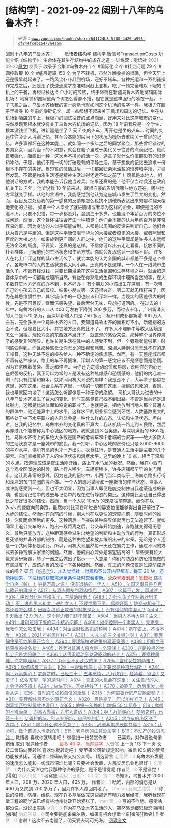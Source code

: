 # [结构学] - 2021-09-22 阔别十八年的乌鲁木齐！

> 来源：[`www.yuque.com/books/share/641124b8-5f80-4d26-a995-cf244fceb154/vh4s5m`](https://www.yuque.com/books/share/641124b8-5f80-4d26-a995-cf244fceb154/vh4s5m)

<ne-p id="520f42f3293818f927861ebbd5b15da4_p_0" data-lake-id="520f42f3293818f927861ebbd5b15da4_p_0"><ne-text id="ud439776f" style="color: rgb(51, 51, 51);">阔别十八年的乌鲁木齐！</ne-text></ne-p> <ne-p id="a54bc6e088921c49553ec79ed0ef611e" data-lake-id="a54bc6e088921c49553ec79ed0ef611e"><ne-text id="u93d51312" ne-fontsize="12" style="color: rgb(255, 255, 255);">原创</ne-text><ne-text id="u7318a79e" ne-fontsize="14">觉悟者</ne-text><ne-text id="u1e9865d2" ne-fontsize="14">结构学</ne-text></ne-p> <ne-p id="f0a671efe726d915d2d7837029b3bc10" data-lake-id="f0a671efe726d915d2d7837029b3bc10"><ne-text id="u72495e2a" ne-fontsize="14" ne-bold="true" style="color: rgb(51, 51, 51);">结构学</ne-text></ne-p> <ne-p id="34f3593bdff5c498776c4a7bd5d26177" data-lake-id="34f3593bdff5c498776c4a7bd5d26177"><ne-text id="uc0fda799" ne-fontsize="14" style="color: rgb(51, 51, 51);">微信号</ne-text><ne-text id="ucc4c2fa0" ne-fontsize="14" style="color: rgb(51, 51, 51);">TransactionCosts</ne-text></ne-p> <ne-p id="a2f399eff078d196fca5b906e10afbb6" data-lake-id="a2f399eff078d196fca5b906e10afbb6"><ne-text id="uaeafb875" ne-fontsize="14" style="color: rgb(51, 51, 51);">功能介绍</ne-text><ne-text id="u8319642d" ne-fontsize="14" style="color: rgb(51, 51, 51);">《结构学》：生命体在其生存结构中的求存之道！ 训练营：觉悟社</ne-text></ne-p> <ne-p id="77edd8551ab4387b55ffabc85a1794f6" data-lake-id="77edd8551ab4387b55ffabc85a1794f6"><ne-text id="u19059eb6" style="color: rgb(140, 140, 140);">2021-09-22</ne-text>[<ne-text id="uedf5a658" ne-fontsize="14">原文</ne-text>](https://mp.weixin.qq.com/s?__biz=MzIzMDYwOTM0Mg==&mid=2247486451&idx=1&sn=34c2618386ce440f5ea7fb72793ffb7c&chksm=e8b19322dfc61a34c6497616cb949ae80c8f99a51397b43748dda8f4f9b73f0eb144a442d430#rd))<ne-text id="ub8029bab" ne-fontsize="14" style="color: rgb(140, 140, 140);">发表于</ne-text></ne-p> <ne-p id="620b37f53d2934853b6c80b5df82151d" data-lake-id="620b37f53d2934853b6c80b5df82151d"><ne-text id="u2f84d434" style="color: rgb(51, 51, 51);">收录于合集</ne-text></ne-p> <ne-p id="83f293c1e9d852e1376186b5c5dc5c23" data-lake-id="83f293c1e9d852e1376186b5c5dc5c23"><ne-text id="uc2d9360f" style="color: rgb(51, 51, 51);">#乌鲁木齐 1 个</ne-text></ne-p> <ne-p id="6fa7216c27a614ccee1c9e51f3e023ca" data-lake-id="6fa7216c27a614ccee1c9e51f3e023ca"><ne-text id="u38c3a862" style="color: rgb(51, 51, 51);">#国际化 2 个</ne-text></ne-p> <ne-p id="0d97181de5b06270d623f4e11cb4d531" data-lake-id="0d97181de5b06270d623f4e11cb4d531"><ne-text id="u7240a358" style="color: rgb(51, 51, 51);">#社会问题 79 个</ne-text></ne-p> <ne-p id="01cd13442856cb4382962cd48ae57541" data-lake-id="01cd13442856cb4382962cd48ae57541"><ne-text id="ubc74c43e" style="color: rgb(51, 51, 51);">#调控政策 10 个</ne-text></ne-p> <ne-p id="b9b48fea9b0057fe7bfb2ebce2468206" data-lake-id="b9b48fea9b0057fe7bfb2ebce2468206"><ne-text id="ue6db2b80" style="color: rgb(51, 51, 51);">#底层逻辑 150 个</ne-text></ne-p> <ne-p id="b7bb6bea6e4b94d3b5193b275d8d76f9" data-lake-id="b7bb6bea6e4b94d3b5193b275d8d76f9"><ne-text id="u23b0ce58" style="color: rgb(51, 51, 51);">为了不转机，虽然昨晚收拾的很晚，但今天早上还是很早就起来了。一路风尘仆仆赶到机场，还好不堵车。各种托运和一系列骚操作完成之后，还是走了快速通道才掐准时间赶上登机。吃了一顿完全难以下咽的飞机上的午餐，再经过长达 6 个小时的煎熬，终于降落在新疆乌鲁木齐地窝铺国际机场！</ne-text></ne-p> <ne-p id="71ce78893bf84945709e63f016445f89" data-lake-id="71ce78893bf84945709e63f016445f89"><ne-text id="ua887d027" style="color: rgb(51, 51, 51);">地窝铺和国际这两个词怎么看都不搭，但它就是这样强行的凑在一起。下了飞机之后，乌鲁木齐给我的第一感觉也就如同这个机场的名字一样。我极力在脑子里搜寻 18 年前的零碎记忆。却一点都想不起来关于机场和周边的记忆。坐在从机场到酒店的车上，我极力的回忆往昔的点点滴滴，好用来对比这座城市的变化。突然发现我根本就没有关于乌鲁木齐机场的记忆，因为 18 年前我只是一个学生，根本没钱坐飞机，进新疆是坐了 7 天 7 夜的火车，离开也是坐的火车… 时间的久远往往会让人混淆记忆，甚至会本能的以当下的状况为模板去重绘关于曾经的记忆。许多事都坏在这种本能上。就如同一个多年之后的同学聚会，那些曾经错过的男男女女，因为当下的不如意，就会在脑子里过于美化关于往昔的点滴记忆。继而自我强化，酝酿出一种：这次再不拼命的活一次，这辈子就什么价值都没有的幻觉和冲动。于是，他们不顾一切的打破现有的平静生活，基于想象的记忆去追求一份根本不存在的美好。当短暂的激情过后，一切都回归柴米油盐的琐碎和平淡，才猛然发现，不管是物质生活还是精神生活过得还远不如之前了！</ne-text></ne-p> <ne-p id="3d57cee952fdeed0f0ced11108ac9fce" data-lake-id="3d57cee952fdeed0f0ced11108ac9fce"><ne-text id="ua4f48742" style="color: rgb(51, 51, 51);">司机是本地人，听他说话的方式，我的本能告诉我他当过兵。结果还真的是！他不仅当过兵还在政府机关干过 7 年。他听说我 18 年前来过，就很自豪的告诉我哪些地方还在，哪些地方早就变了样。从他的言语中，我能感觉到他认为这座城市发生了巨大的变化。然而，我目及之处给我的第一感觉的反馈却怎么也找不到他所表达出来的那种翻天覆地变化的证据。</ne-text></ne-p> <ne-p id="5e88caff5f78d1472afcb6d4610bbccf" data-lake-id="5e88caff5f78d1472afcb6d4610bbccf"><ne-text id="uc17cb87b" style="color: rgb(51, 51, 51);">如果一个人毕业了就进腾讯或者华为这样的企业，即便是混的不温不火，只要不犯错，每一步都走对，混到三十多岁，也能混个年薪百万的岗位不成问题。然而，这个群体往往会产生一种错觉：他们会本能的认为年薪百万是非常容易的事，因为身边的人似乎都能做到。人都是以周围的反馈来判断自己。他们会认为自己是平庸的。但是这种平庸仅限于华为的大楼或者腾讯的大楼，或者阿里和百度的大楼之内。如果放到更广阔的人群之中，他们的这种平庸却是许多人永远都无法企及的高度。不要笑，还真的是这样。不信你可以出去走走看看，接触不同的社会群体，了解他们的生活状态和生活方式。你就会发现这话一点都不假。</ne-text></ne-p> <ne-p id="c3fce8ef6880a1a28fe8a29162c7bce2" data-lake-id="c3fce8ef6880a1a28fe8a29162c7bce2"><ne-text id="uc3b7cd7a" style="color: rgb(51, 51, 51);">许多人在北上广深这样的城市生活久了，就会本能的认为全国的城市都差不多是这个样子。各城市中的人的生活状态也大同小异。还真的不是这样。一个人在一线城市生活久了，不管有钱没钱，只要长期浸染在这种生活氛围和生存环境之中，就会把这套体系中的一切都看成理所当然。有些在你熟悉的生存环境中理所当然的事，在大多数其它地方还真的办不到，也不好办！</ne-text></ne-p> <ne-p id="ad699fbaa7f2625ba6fda9b3e15034ea" data-lake-id="ad699fbaa7f2625ba6fda9b3e15034ea"><ne-text id="u449d7fef" style="color: rgb(51, 51, 51);">有个朋友的小孩出生在深圳，有一次带自己的小孩去自己的母校。结果小朋友第一天还很兴奋，第二天就无精打采了，因为在其思维惯性中，其它城市中的一切也应该和深圳一样。当现实的落差很大的时候，先是不可思议，继而倍感失望，最后索然无味，只想打道回府。</ne-text></ne-p> <ne-p id="4b4802170e67aefe958947cd008a5251" data-lake-id="4b4802170e67aefe958947cd008a5251"><ne-text id="ub643354c" style="color: rgb(51, 51, 51);">在过去的十年中，乌鲁木齐的人口从 400 万左右下降到 200 多万，而过去十年，广州新涌入的人口是 570 多万，而深圳新增人口是 750 多万！杭州和成都都新增 300 万人左右，完全多出一个乌鲁木齐的人口。要知道乌鲁木齐的面积可不小，新疆别的方面不说，但是要比大小，其它地方还真的比不了。</ne-text></ne-p> <ne-p id="f999ada8b1801fe6e6932a256c8cee1f" data-lake-id="f999ada8b1801fe6e6932a256c8cee1f"><ne-text id="u85e4f862" style="color: rgb(51, 51, 51);">许多人不理解中等收入困境是怎么一回事。理论方面的东西就不展开了，就直观的感受来说，那种整个世界停滞了的感受非常明显。也许长期生活在其中的人感受不到，但一个旁观者能够第一时间感受得到。而且那种感觉让你无比的压抑和痛苦。深圳人特别讨厌无处不在的施工噪音，这种无处不在的噪杂给人一种不确定的焦虑感。然而，有一天整座城市都不再有这种噪杂，路上的车不再拥堵。深圳人的第一感觉应该不是惬意而是恐慌。因为它意味着萧条、匮乏和停滞… 当你还为之感动恐慌和焦虑，说明你的内心还在倔强的反抗，真正习以为常的人是没有这种焦虑感和恐慌感的，他们的内心唯一剩下的只有绝望和麻木。就如同司机大哥说的那样：我是走不了，大半辈子都留在这里，家在这里，社会关系在这里，一切的一切都在这里，捆绑的死死的，否则，我也早就回内地了！这话怎么听都像是一种无奈的绝望。</ne-text></ne-p> <ne-p id="48d623082d0f1b297fcd45f8ddf57b9d" data-lake-id="48d623082d0f1b297fcd45f8ddf57b9d"><ne-text id="u6fa85c84" style="color: rgb(51, 51, 51);">司机大哥认为过去的十八年乌鲁木齐发生了巨大的变化，同时又感觉自己找不到出路。不管是当兵还是进体制内，这都是比较体面和稳定的职业了。也就是说，把他放到当地人那个普通人的群体中，他还能算中上的水平。这样水平的职业都会感到茫然，人数基数更大的那些处于中下水平职业的人群又会是一种什么样的心态、认知和生活状态。坦白讲，在我的记忆中，乌鲁木齐的变化真的不算大：我从机场一路走到人民路，然后再穿过几个能被称为中心城区的地方，我就遇到 3 台奥迪。与深圳满街的 BBA 相比，乌鲁木齐街上的车绝大多数是国产的低端车和中低端的合资车——绝大多数人的生活状态才是一座城市的底色。我一打听，中心区域的房价也只是 8000-9000 的平均水平，偶尔有高的也才一万出头。衣食住行，是普通人生活中最主要的几个要素。它们直接反应了人的生活状态和消费水平。这里的晚上 10 点，相当于深圳的 8 点。按道理应该是夜生活刚开始，路上车水马龙的状况。然而，我在小西门这个商业区溜达的时候，路上行人稀少，车辆更稀少，许多店铺都早早的关门闭市。这让我非常的意外。因为在我的记忆中，小西门当年类似于上海南京路步行街和深圳的东门商圈的混合体。</ne-text></ne-p> <ne-p id="cbc05f86cf56e860a18cd34deffcc186" data-lake-id="cbc05f86cf56e860a18cd34deffcc186"><ne-text id="ufc538b57" style="color: rgb(51, 51, 51);">一个人的原地踏步和一座城市的停滞状态，当事人或许能感受到一点，但也不太明显，因为当事人即便是能克制住自我遮蔽造成的影响，也是用记忆中的过去与记忆中的现在进行静态的类比。这种类比会让自己得出比之前好很多的结论。然而，当一个人以 10m/s 的速度往前奔跑，而你在以 2m/s 的速度向前奔跑，虽然你对比现在和过去的静态位置能够得出自己前进了一大步的结论。然而你在向前的时候，别人也在以更快的速度向前，随着时间的推移，你反而会落后的更多。这种落后一旦突破某种临界值就再也无法追赶了。就如同早上追公交车的人，跑出一段距离之后，公交车开始加速，奔跑就变得毫无意义，最后只能放弃。这种距离感会滋生出绝望的判断和主动放弃的行为。真正形成思死锁的并非外部的制约，而是这种由绝望和放弃编织出来的牢笼。无论是个人还是一个共同体都是如此。所以，司机大哥虽然每一天还在努力工作，通过不同的方式去多挣钱解决家里的问题。然而，他的内心深处是渴望逃离的！</ne-text></ne-p> <ne-p id="f5b0dfdd88102ed298f218ce9cdabce5" data-lake-id="f5b0dfdd88102ed298f218ce9cdabce5"><ne-text id="ub7e1b329" style="color: rgb(51, 51, 51);">早些天有位大佬来调研新疆，转了一圈之后做出了指示——大意是：你们的防疫和防恐措施做的有些过度了，应该适当的放松一下各种限制。然而，真正的问题仅仅是过度防控造成的吗？</ne-text></ne-p> <ne-p id="a102dc39e3e35df0eda0f10e224f00e2" data-lake-id="a102dc39e3e35df0eda0f10e224f00e2"><ne-text id="uf87f30b0" ne-bold="true" style="color: rgb(0, 82, 255);">研习《</ne-text>[<ne-text id="u41995ef0" ne-bold="true" style="color: rgb(87, 107, 149);">结构学</ne-text>](https://mp.weixin.qq.com/mp/appmsgalbum?action=getalbum&album_id=1318317199878225920&__biz=MzAxNDk1NjI2Mw==#wechat_redirect)<ne-text id="uf7ec05be" ne-bold="true" style="color: rgb(0, 82, 255);">》，加入觉悟社：付费和不公开内容都有，每天 20 块，还能挣回来，下注标的获取需满足条件及时查看更新。</ne-text><ne-text id="u530b753c" ne-bold="true" style="color: rgb(255, 0, 0);">公众号发消息：觉悟社</ne-text></ne-p>  <ne-p id="6812d058a378b4540db84a4f151119a7" data-lake-id="6812d058a378b4540db84a4f151119a7"><ne-card data-card-name="image" data-card-type="inline" id="w3gVp" data-event-boundary="card" style="color: rgb(51, 51, 51);"><ne-p id="58e5cb674616136737a59cb6844bd088" data-lake-id="58e5cb674616136737a59cb6844bd088">[<ne-text id="ucf77c009" ne-bold="true" style="color: rgb(87, 107, 149);">结构学自序（新）！</ne-text>](http://mp.weixin.qq.com/s?__biz=MzIzMDYwOTM0Mg==&mid=2247485283&idx=1&sn=aa2b8554b8e5040f8f959636feaa06a3&chksm=e8b19fb2dfc616a430aa381b8da0815311244e694a69809cd92d0602ac34cfe5f1f419b3745e&scene=21#wechat_redirect)</ne-p> <ne-p id="d9f3412284a9273500f82de55dc8f837" data-lake-id="d9f3412284a9273500f82de55dc8f837">[<ne-text id="uf35e4447" style="color: rgb(87, 107, 149);">穷是万恶之源！</ne-text>](http://mp.weixin.qq.com/s?__biz=MzAxNDk1NjI2Mw==&mid=2247483823&idx=1&sn=e54ebe9891b302dc0bf1815c76ccf8b7&chksm=9b8a2227acfdab31a05e273addd9159d4b8263d58d3c58bf214841c8189157519719c3427306&scene=21#wechat_redirect)</ne-p> <ne-p id="0e278a8cc2a93f3b56fb6445c707a8ea" data-lake-id="0e278a8cc2a93f3b56fb6445c707a8ea">[<ne-text id="u0e44052c" style="color: rgb(87, 107, 149);">没有退路的一代人！</ne-text>](http://mp.weixin.qq.com/s?__biz=MzAxNDk1NjI2Mw==&mid=2247486533&idx=1&sn=a0d5cce0656aad467148e0642eb85a00&chksm=9b8a2fcdacfda6db79857186e953a089baf1fb678b2b071cf101c5a26e7fb9768474c94243ca&scene=21#wechat_redirect)</ne-p> <ne-p id="db42e9ba65a709e3061251463072a32b" data-lake-id="db42e9ba65a709e3061251463072a32b">[<ne-text id="u22d48c2e" style="color: rgb(87, 107, 149);">A518：法国这事只是几百亿欧元的事吗？</ne-text>](http://mp.weixin.qq.com/s?__biz=MzIzMDYwOTM0Mg==&mid=2247486440&idx=1&sn=5f04c2242b53a3f7d3deacdbfa4fab19&chksm=e8b19339dfc61a2fad7247d7e60502508f330e9721943077c715de77bd240be910edc9c1f724&scene=21#wechat_redirect)</ne-p> <ne-p id="af31e7212665b2a304e1f86cfd56e410" data-lake-id="af31e7212665b2a304e1f86cfd56e410">[<ne-text id="ubc0e58b2" style="color: rgb(87, 107, 149);">A517：从酒肉朋友到酒肉情侣！</ne-text>](http://mp.weixin.qq.com/s?__biz=MzAxNDk1NjI2Mw==&mid=2247487217&idx=1&sn=5defa9de19a22d6bea269defa65b4b91&chksm=9b8a2d79acfda46fa1fe57755d52f85dba61aa31fdeed8e400ef0f92459388da9ae86b7b6273&scene=21#wechat_redirect)</ne-p> <ne-p id="63206a77a70477f991b9fce2d83e20c7" data-lake-id="63206a77a70477f991b9fce2d83e20c7">[<ne-text id="ube7841fc" ne-bold="true" style="color: rgb(87, 107, 149);">A507：这篇不让发，再试试！</ne-text>](http://mp.weixin.qq.com/s?__biz=MzIzMDYwOTM0Mg==&mid=2247486381&idx=1&sn=ff54feb308d92ab0329957d3b1e6ffe0&chksm=e8b1937cdfc61a6a551fd5459a063cf08ee00693e3d52e5691d3df22e0bbc5b91618b9ead52e&scene=21#wechat_redirect)</ne-p> <ne-p id="50bf2237e86bbd181beb97284f373539" data-lake-id="50bf2237e86bbd181beb97284f373539">[<ne-text id="ud73fc3c6" style="color: rgb(87, 107, 149);">A514：鹰酱分化毛熊和兔子，并精确阻击！</ne-text>](http://mp.weixin.qq.com/s?__biz=MzIzMDYwOTM0Mg==&mid=2247486421&idx=1&sn=c114599b4fd1016c7f539fca526fe91c&chksm=e8b19304dfc61a127301df6303aedbeace66275a179f7db025e56f2326917c273d443eab53e6&scene=21#wechat_redirect)</ne-p> <ne-p id="a841340dfc02326e24d775dc6278e00e" data-lake-id="a841340dfc02326e24d775dc6278e00e">[<ne-text id="u567e080c" ne-bold="true" style="color: rgb(87, 107, 149);">A496：为什么兔子在阿富汗很主动？</ne-text>](http://mp.weixin.qq.com/s?__biz=MzIzMDYwOTM0Mg==&mid=2247486278&idx=1&sn=40d09857088bebd3c70bec1c7a500f06&chksm=e8b19397dfc61a810125242c8e395330f934390eb50bd54053ecd3f31ddc91de4e429c0f693a&scene=21#wechat_redirect)</ne-p> <ne-p id="ed85c584b4e648e79209b09b01bea0a8" data-lake-id="ed85c584b4e648e79209b09b01bea0a8">[<ne-text id="ueda0870e" style="color: rgb(87, 107, 149);">不上进的男人和太上进的女人！</ne-text>](http://mp.weixin.qq.com/s?__biz=MzIzMDYwOTM0Mg==&mid=2247486430&idx=1&sn=7f5bc0b0990883a4e2fb5b7206bec905&chksm=e8b1930fdfc61a190d76241bf61a10a6a911a18c1dd3e7636ad78e4373d683a94e91b7e7ce7d&scene=21#wechat_redirect)</ne-p> <ne-p id="96cb892b7228f0d752470ad4cff64c53" data-lake-id="96cb892b7228f0d752470ad4cff64c53">[<ne-text id="ua3061238" ne-bold="true" style="color: rgb(87, 107, 149);">不要愤愤不平，都是好事！</ne-text>](http://mp.weixin.qq.com/s?__biz=MzAxNDk1NjI2Mw==&mid=2247487130&idx=1&sn=b21138d85455f5692aaf039038c78342&chksm=9b8a2d12acfda404a2b67fe4d446ee0f2805ad64a8b8004902934600fd731191e140df6ac19a&scene=21#wechat_redirect)</ne-p> <ne-p id="78bc54cd0290a3ac0a315fce14b6805c" data-lake-id="78bc54cd0290a3ac0a315fce14b6805c">[<ne-text id="ub34ec836" ne-bold="true" style="color: rgb(87, 107, 149);">她都来相亲了，你还要怎么样！</ne-text>](http://mp.weixin.qq.com/s?__biz=MzAxNDk1NjI2Mw==&mid=2247486952&idx=1&sn=698aec6916d2eca5e758c25c4c634346&chksm=9b8a2e60acfda776b80a4f2f0d5c2fe4921fc821cdf029fa9d2fdc52fd708fc5a0b980d5d3d0&scene=21#wechat_redirect)</ne-p> <ne-p id="1bf6fa42ad9680137e9598ce8840d1bf" data-lake-id="1bf6fa42ad9680137e9598ce8840d1bf">[<ne-text id="u51a32604" ne-bold="true" style="color: rgb(87, 107, 149);">田园女权真正攻击的对象是女人！</ne-text>](http://mp.weixin.qq.com/s?__biz=MzIzMDYwOTM0Mg==&mid=2247486412&idx=1&sn=5dd3e8b2a759838d739e6d61ebab2eab&chksm=e8b1931ddfc61a0bf6f81cd2a9a9232ea8ce86528a8eea66c6635180e8678b819ebb38b4cb86&scene=21#wechat_redirect)</ne-p> <ne-p id="c2ca1e26cf070dcaf26351e39a48203e" data-lake-id="c2ca1e26cf070dcaf26351e39a48203e">[<ne-text id="ueb557c31" ne-bold="true" style="color: rgb(87, 107, 149);">没有信仰的中国人？</ne-text>](http://mp.weixin.qq.com/s?__biz=MzIzMDYwOTM0Mg==&mid=2247486407&idx=1&sn=9a80a9025d4d375b279e55be877a62d8&chksm=e8b19316dfc61a00b5b914a5a63d952874bd62283d40c73574940eb7bfb73a25be2e8f2d82b3&scene=21#wechat_redirect)</ne-p> <ne-p id="f2ad8a9ab871bc02801f8f17bf7bb9b0" data-lake-id="f2ad8a9ab871bc02801f8f17bf7bb9b0">[<ne-text id="ub0f872e9" ne-bold="true" style="color: rgb(87, 107, 149);">A504：6 天撤出 12.9 万人，这个能力我们还不具备！</ne-text>](http://mp.weixin.qq.com/s?__biz=MzIzMDYwOTM0Mg==&mid=2247486364&idx=1&sn=c54714ffeaa4122f08d8ec0c2decb740&chksm=e8b1934ddfc61a5b943cbe55dfc7211561e7d78f163246c3dcfd08325b004bc6d9ee6efbaebf&scene=21#wechat_redirect)</ne-p> <ne-p id="b281ff2ff44608d1fe4f3b66a8143591" data-lake-id="b281ff2ff44608d1fe4f3b66a8143591">[<ne-text id="u9d55f66e" style="color: rgb(87, 107, 149);">A504：当男人不再大男子主义！</ne-text>](http://mp.weixin.qq.com/s?__biz=MzAxNDk1NjI2Mw==&mid=2247487148&idx=1&sn=5151b292f8f882fe9f87aabf52be08df&chksm=9b8a2d24acfda432b5803c25c0c83a4cbfc80a7c83ffd044b72bedc5e32d9670054d861705cf&scene=21#wechat_redirect)</ne-p> <ne-p id="7b1b86d1b6920347b8d386cd13bd945b" data-lake-id="7b1b86d1b6920347b8d386cd13bd945b">[<ne-text id="u230ae336" style="color: rgb(87, 107, 149);">A491：塔利班接下来的两个核心问题！</ne-text>](http://mp.weixin.qq.com/s?__biz=MzIzMDYwOTM0Mg==&mid=2247486219&idx=1&sn=8f77517f0244ba31f7eb28e2676e17cd&chksm=e8b193dadfc61acc6d9e6029653aac696f132efc24d3b28f983ba8e4ada269ac887e6165d837&scene=21#wechat_redirect)</ne-p> <ne-p id="3ae992981402a1c328f8dfe5bb53b000" data-lake-id="3ae992981402a1c328f8dfe5bb53b000">[<ne-text id="u7cb888eb" style="color: rgb(87, 107, 149);">A499：如何控制一个老实人！</ne-text>](http://mp.weixin.qq.com/s?__biz=MzIzMDYwOTM0Mg==&mid=2247486301&idx=1&sn=f4bfec024d8688c8555dd21b85deea31&chksm=e8b1938cdfc61a9a1e2d8a8fa37d495cf337bc34215939caced14a58dd32b46ad59646d0e928&scene=21#wechat_redirect)</ne-p> <ne-p id="4696d5a139b73dacd9cd83d92d619795" data-lake-id="4696d5a139b73dacd9cd83d92d619795">[<ne-text id="udb576be5" style="color: rgb(87, 107, 149);">来来来，我教你怎么攻击我！</ne-text>](http://mp.weixin.qq.com/s?__biz=MzIzMDYwOTM0Mg==&mid=2247486306&idx=1&sn=f48e33b5940f74a11011debfe3e5c8a2&chksm=e8b193b3dfc61aa53a82eeb81220ce252b0667925a9479e4d6a215e2b43244ba91c58e934264&scene=21#wechat_redirect)</ne-p> <ne-p id="beff1a87846d835fda223a3ebe1bd9c1" data-lake-id="beff1a87846d835fda223a3ebe1bd9c1">[<ne-text id="ua0085014" ne-bold="true" style="color: rgb(87, 107, 149);">A494：对企业财税政策的预判！</ne-text>](http://mp.weixin.qq.com/s?__biz=MzIzMDYwOTM0Mg==&mid=2247486230&idx=1&sn=5fa67e9065c3feae6264765838772136&chksm=e8b193c7dfc61ad15311f10ab8265d667f31cc2e11e404476afbc0310d6ee71e5f1167faf78f&scene=21#wechat_redirect)</ne-p> <ne-p id="fb147814c02f10f48022b609e2d42fb9" data-lake-id="fb147814c02f10f48022b609e2d42fb9">[<ne-text id="u1fbbc772" ne-bold="true" style="color: rgb(87, 107, 149);">A474：箭在弦上，不得不发！</ne-text>](http://mp.weixin.qq.com/s?__biz=MzIzMDYwOTM0Mg==&mid=2247486092&idx=1&sn=d93b0ab35ba2828a708658dbd2e5ad9b&chksm=e8b1925ddfc61b4b12bc1b6a7e7e25a2fe7ff149b1c4f64810b2a5eefa97b8dc1bd1899dcf00&scene=21#wechat_redirect)</ne-p> <ne-p id="7b834b41dbf843dabbf4f665d4ba0ae7" data-lake-id="7b834b41dbf843dabbf4f665d4ba0ae7">[<ne-text id="uef72c009" ne-bold="true" style="color: rgb(87, 107, 149);">A328：2021 年必须加杠杆！</ne-text>](http://mp.weixin.qq.com/s?__biz=MzIzMDYwOTM0Mg==&mid=2247485087&idx=1&sn=24d72f6a71bddb8954a03be5db246538&chksm=e8b19e4edfc617587a8ae645885a89ab8c3c6f67730a026d9c7c9a94ab3051ca480302147fc0&scene=21#wechat_redirect)</ne-p> <ne-p id="2921da446bf27ee007992544a88add41" data-lake-id="2921da446bf27ee007992544a88add41">[<ne-text id="uf1b85cc3" ne-bold="true" style="color: rgb(87, 107, 149);">A361：人成长的三个关键时刻！</ne-text>](http://mp.weixin.qq.com/s?__biz=MzAxNDk1NjI2Mw==&mid=2247486472&idx=1&sn=8b46d73659ff81e3d7bd544e1718a94f&chksm=9b8a2f80acfda69601b059cb0180f8841eda098200c32c84ad6430bb8fbe33a9021fa7890344&scene=21#wechat_redirect)</ne-p> <ne-p id="eda3afca59b396d8f5766bc8dfa5a9b8" data-lake-id="eda3afca59b396d8f5766bc8dfa5a9b8">[<ne-text id="uda77d07c" ne-bold="true" style="color: rgb(87, 107, 149);">A311：要理解住房不炒的真正含义！</ne-text>](http://mp.weixin.qq.com/s?__biz=MzIzMDYwOTM0Mg==&mid=2247484959&idx=1&sn=090583ec50bfd9febec1de463c2672f6&chksm=e8b19ecedfc617d8629080f6745c8de013cfe875de26eef6767b2d5c10782650223ed15f807b&scene=21#wechat_redirect)</ne-p> <ne-p id="9f55c41ef6867b7af41ba20ff2267cca" data-lake-id="9f55c41ef6867b7af41ba20ff2267cca">[<ne-text id="uf7dba69c" ne-bold="true" style="color: rgb(87, 107, 149);">A394：要理解扶贫政策的真正意图！</ne-text>](http://mp.weixin.qq.com/s?__biz=MzIzMDYwOTM0Mg==&mid=2247485502&idx=1&sn=fffb9911cefa626e6fbcb9c416c1eb98&chksm=e8b190efdfc619f9b0e42f3c3d5d79c17df1619bad2b1bddd6a482242b583ee46d8a79a245e6&scene=21#wechat_redirect)</ne-p> <ne-p id="e091e247a5ae1f2f31906260f7bf8fb2" data-lake-id="e091e247a5ae1f2f31906260f7bf8fb2">[<ne-text id="u90bcb673" style="color: rgb(87, 107, 149);">A388：用鲜血开路获得的投名状！</ne-text>](http://mp.weixin.qq.com/s?__biz=MzIzMDYwOTM0Mg==&mid=2247485591&idx=1&sn=a8443453e3caf1f201006eeec8e6e539&chksm=e8b19046dfc61950e63e29bb93049ce90b3228913e9ecee99a2f01b8fdda7cd8966a054241a9&scene=21#wechat_redirect)</ne-p> <ne-p id="e1c05e97a89617ca671d3966d0d6de9c" data-lake-id="e1c05e97a89617ca671d3966d0d6de9c">[<ne-text id="u462c8024" style="color: rgb(87, 107, 149);">A405：养老对普通人将会是一个深渊！</ne-text>](http://mp.weixin.qq.com/s?__biz=MzIzMDYwOTM0Mg==&mid=2247485587&idx=1&sn=f00402b3fdc5062ee5c5382295ac4dcb&chksm=e8b19042dfc619546bf0a0905d2733d900b7594f1564f1fa7528399053b93dc53f4d14c009fb&scene=21#wechat_redirect)</ne-p> <ne-p id="dc3e6d436d11bd2d9ad2f409fe6b488f" data-lake-id="dc3e6d436d11bd2d9ad2f409fe6b488f">[<ne-text id="u632967ec" ne-bold="true" style="color: rgb(87, 107, 149);">A300：这是投机的大机会还是大陷阱？！</ne-text>](http://mp.weixin.qq.com/s?__biz=MzIzMDYwOTM0Mg==&mid=2247484882&idx=1&sn=b103029f41e3aede94e1a45d035cd9ac&chksm=e8b19d03dfc614153863f37ca3f9204b451e2c02ad5ca8680c120e2458e628e5329c76b2d42c&scene=21#wechat_redirect)</ne-p> <ne-p id="cdae0a1b29354aab6904720d7c7af62d" data-lake-id="cdae0a1b29354aab6904720d7c7af62d">[<ne-text id="u944640cb" ne-bold="true" style="color: rgb(87, 107, 149);">A366：从货币驱动到财政驱动的转变！</ne-text>](http://mp.weixin.qq.com/s?__biz=MzIzMDYwOTM0Mg==&mid=2247485347&idx=1&sn=a916df57ddc7230366719fbecc6c1704&chksm=e8b19f72dfc61664fd99844bfe3ffffb5d6f088807c84d99f11ddbc7410b2eed67bc4c615d53&scene=21#wechat_redirect)</ne-p> <ne-p id="149baa825f875f8c445a6f518337ced7" data-lake-id="149baa825f875f8c445a6f518337ced7">[<ne-text id="u58d5d078" style="color: rgb(87, 107, 149);">A376：要换种思维，你才能理解！</ne-text>](http://mp.weixin.qq.com/s?__biz=MzAxNDk1NjI2Mw==&mid=2247486529&idx=1&sn=3a50ada30a5ae0448d686c6a0c809919&chksm=9b8a2fc9acfda6df5e9243deb6e9df9a7cc0912eabd0a9c00322d42ed4c25c2daedc8de6b6ca&scene=21#wechat_redirect)</ne-p> <ne-p id="4f151415ebff2afe75f92e2156dae649" data-lake-id="4f151415ebff2afe75f92e2156dae649">[<ne-text id="u064ca3a8" ne-bold="true" style="color: rgb(87, 107, 149);">A377：为什么不买武汉的房？</ne-text>](http://mp.weixin.qq.com/s?__biz=MzIzMDYwOTM0Mg==&mid=2247485413&idx=1&sn=1f3339540496eb9e5ea109d8530f29dc&chksm=e8b19f34dfc6162225a694c1c2443d73b51bf6ca8dc53d4c18a30e6e2191e250967e711db589&scene=21#wechat_redirect)</ne-p> <ne-p id="9e3ee66c2948668f46434438358a9fe1" data-lake-id="9e3ee66c2948668f46434438358a9fe1">[<ne-text id="ub7d11507" ne-bold="true" style="color: rgb(87, 107, 149);">A295：当代女性的两难！</ne-text>](http://mp.weixin.qq.com/s?__biz=MzIzMDYwOTM0Mg==&mid=2247484854&idx=1&sn=6851afe306f7b89d23728018ea32b7f2&chksm=e8b19d67dfc61471955b15021ac11c5fff9f1607977e9df1bd2bbfabc2deb3dea5c98e369c55&scene=21#wechat_redirect)</ne-p> <ne-p id="0bb66c9e943efda0283e6d82b277524e" data-lake-id="0bb66c9e943efda0283e6d82b277524e">[<ne-text id="u85999e33" ne-bold="true" style="color: rgb(87, 107, 149);">A375：你修炼错了方向！</ne-text>](http://mp.weixin.qq.com/s?__biz=MzIzMDYwOTM0Mg==&mid=2247485407&idx=1&sn=9febe7868b7205ac865541d88423d9b9&chksm=e8b19f0edfc61618c7f22fb7bf48181c5f974463c5d3a8849b0f76b96eeac73b0dd074ea4737&scene=21#wechat_redirect)</ne-p> <ne-p id="d7acae0250b97fcb8fbad58219cf3151" data-lake-id="d7acae0250b97fcb8fbad58219cf3151">[<ne-text id="u231e2ca9" ne-bold="true" style="color: rgb(87, 107, 149);">E29：一眼看到底！</ne-text>](http://mp.weixin.qq.com/s?__biz=MzIzMDYwOTM0Mg==&mid=2247485301&idx=1&sn=dc6dd50c5d742ea51ce9e394de25351a&chksm=e8b19fa4dfc616b26734c3619c6fa664474fa478d2764c3370dde41d19f6035edc05f9f191e8&scene=21#wechat_redirect)</ne-p> <ne-p id="3f898194fed9b00e53c717615fc678cd" data-lake-id="3f898194fed9b00e53c717615fc678cd">[<ne-text id="uc89e1366" style="color: rgb(87, 107, 149);">向下兼容是种自我消耗！</ne-text>](http://mp.weixin.qq.com/s?__biz=MzAxNDk1NjI2Mw==&mid=2247486535&idx=1&sn=e87304f3a33f1cd0425186362901eb04&chksm=9b8a2fcfacfda6d92af7f3b026ef129368c01361e40f2db3be32500a1e68fb99f1f35ec22a6b&scene=21#wechat_redirect)</ne-p> <ne-p id="e1fd88549e23cd45fa7472b4ae21cfed" data-lake-id="e1fd88549e23cd45fa7472b4ae21cfed">[<ne-text id="u20980bd6" ne-bold="true" style="color: rgb(87, 107, 149);">A284：啊！万箭穿心！</ne-text>](http://mp.weixin.qq.com/s?__biz=MzAxNDk1NjI2Mw==&mid=2247486135&idx=1&sn=e950149b9b9147e9199cfc6093605950&chksm=9b8a293facfda029419b911d4b4fa91c73bbaf695b206df2cf15124d843f4bf4b80673baa394&scene=21#wechat_redirect)</ne-p> <ne-p id="4d32ec35a3a7b2c6025f0b659bb0ee45" data-lake-id="4d32ec35a3a7b2c6025f0b659bb0ee45">[<ne-text id="uf099f8a5" ne-bold="true" style="color: rgb(87, 107, 149);">梦醒之时，已经三十！</ne-text>](http://mp.weixin.qq.com/s?__biz=MzIzMDYwOTM0Mg==&mid=2247484378&idx=1&sn=e3a058584a13d7a5267315113964280d&chksm=e8b19b0bdfc6121df4af4b77d2d826fd0f4132ccfdee48132ce8cf86eb1ba45b898be83d1dc7&scene=21#wechat_redirect)</ne-p> <ne-p id="0d3613f60ed4666c4567d8f5223521e4" data-lake-id="0d3613f60ed4666c4567d8f5223521e4">[<ne-text id="u82be0df9" style="color: rgb(87, 107, 149);">五年感情，八万块钱！</ne-text>](http://mp.weixin.qq.com/s?__biz=MzIzMDYwOTM0Mg==&mid=2247484317&idx=1&sn=b22f9fb2e3c084e427a5e3e9895be99a&chksm=e8b19b4cdfc6125adf3ea3b0d2b72a121f38e8ba26e43abc48edff900327ce3e7464b944cafb&scene=21#wechat_redirect)</ne-p> <ne-p id="d472b3565295ccd3c571bb6df66ed37b" data-lake-id="d472b3565295ccd3c571bb6df66ed37b">[<ne-text id="u5f1023a7" style="color: rgb(87, 107, 149);">赶紧看，待会儿又没了！</ne-text>](http://mp.weixin.qq.com/s?__biz=MzAxNDk1NjI2Mw==&mid=2247486485&idx=1&sn=59010caa3e68d45d1ae578d4ab76a4db&chksm=9b8a2f9dacfda68b06ee592a02eead0f174b54fa7501f4c0f4221f3c6fff0c625e90a7675460&scene=21#wechat_redirect)</ne-p> <ne-p id="773bdec794587139ef32b6c6ee815875" data-lake-id="773bdec794587139ef32b6c6ee815875">[<ne-text id="uf53d3202" ne-bold="true" style="color: rgb(87, 107, 149);">依依东望，望的是时间！</ne-text>](http://mp.weixin.qq.com/s?__biz=MzIzMDYwOTM0Mg==&mid=2247483860&idx=1&sn=b5b01ae82ff764ce2806251e3f2a809f&chksm=e8b19905dfc61013607735eb7782299c9a4d7a39a8b15a7b46182ef20eda3ffe9f6ed6337e1f&scene=21#wechat_redirect)</ne-p> <ne-p id="ff460f8067b7b799515560707b1274c2" data-lake-id="ff460f8067b7b799515560707b1274c2">[<ne-text id="u8a77fe91" ne-bold="true" style="color: rgb(87, 107, 149);">A374：真正的大机会在这里！</ne-text>](http://mp.weixin.qq.com/s?__biz=MzIzMDYwOTM0Mg==&mid=2247485401&idx=1&sn=100967c02c0754759ec4ea0ef8706c29&chksm=e8b19f08dfc6161e92c7cc691f1a1fed9ff74c2b906529a8d42a7703a3c3a3c3a412903e12f7&scene=21#wechat_redirect)</ne-p> <ne-p id="ac6aa12a2b7d5413dba04508f934bfd2" data-lake-id="ac6aa12a2b7d5413dba04508f934bfd2">[<ne-text id="u4ad54430" ne-bold="true" style="color: rgb(87, 107, 149);">关注自己的人，才会活的不错！</ne-text>](http://mp.weixin.qq.com/s?__biz=MzIzMDYwOTM0Mg==&mid=2247485305&idx=1&sn=c719ea57e5c3320c2e2629dd9a7b44e9&chksm=e8b19fa8dfc616be5fa3f8141ea0aa63d5e1335657ed97e62c1086c41eba29effe58e0c8e9dc&scene=21#wechat_redirect)</ne-p> <ne-p id="93c1d04a2720e8c90ac3b6a034f86bdd" data-lake-id="93c1d04a2720e8c90ac3b6a034f86bdd">[<ne-text id="u83ce5a95" ne-bold="true" style="color: rgb(87, 107, 149);">A294：快快下注，开始挣钱了！</ne-text>](http://mp.weixin.qq.com/s?__biz=MzIzMDYwOTM0Mg==&mid=2247484849&idx=1&sn=5485cd1d6c511e883e25b0c7dd9e2e3e&chksm=e8b19d60dfc614764ffc8405dccf5b8120b31988f3c1cee74e384c06f0e39c3c81bef8263c3d&scene=21#wechat_redirect)</ne-p> <ne-p id="e011ebbdfabaf71a975e7c618d197a41" data-lake-id="e011ebbdfabaf71a975e7c618d197a41">[<ne-text id="ud04afb1d" ne-bold="true" style="color: rgb(87, 107, 149);">A370：被删了，改后重发，欲看从速！</ne-text>](http://mp.weixin.qq.com/s?__biz=MzIzMDYwOTM0Mg==&mid=2247485388&idx=1&sn=a456e8ffdc8a16bb30263818dc86c6a3&chksm=e8b19f1ddfc6160bfd0fea09b006477a095662aa74ac7036fca621b2ef49dc59f4ad4a407eeb&scene=21#wechat_redirect)</ne-p> <ne-p id="45bb5f55215b387e8a8c0b53ee5e4b71" data-lake-id="45bb5f55215b387e8a8c0b53ee5e4b71">[<ne-text id="u591583cf" ne-bold="true" style="color: rgb(87, 107, 149);">E26：自卑的形成和自信的重建！</ne-text>](http://mp.weixin.qq.com/s?__biz=MzIzMDYwOTM0Mg==&mid=2247485311&idx=1&sn=28f827c212f9a1ac53e73986742ca5aa&chksm=e8b19faedfc616b8d527f328c2ad55dca966707c8813ceaa5b7c0daee3432edeec88744d842c&scene=21#wechat_redirect)</ne-p> <ne-p id="accf9d7a039d7c80a8d76950da56ed3f" data-lake-id="accf9d7a039d7c80a8d76950da56ed3f">[<ne-text id="uda8caa2c" ne-bold="true" style="color: rgb(87, 107, 149);">A318：为何搞银行房产贷款配额？！</ne-text>](http://mp.weixin.qq.com/s?__biz=MzIzMDYwOTM0Mg==&mid=2247485031&idx=1&sn=c4af23061445755fdb12f1196c108b1d&chksm=e8b19eb6dfc617a015821fd94ff2d8f51a2cb8fb456ddd907206b615bf3240c1597d3618609c&scene=21#wechat_redirect)</ne-p> <ne-p id="f62c92a571a5ddefd3dd784d52db5386" data-lake-id="f62c92a571a5ddefd3dd784d52db5386">[<ne-text id="u2158659f" ne-bold="true" style="color: rgb(87, 107, 149);">A311：要理解住房不炒的真正含义！</ne-text>](http://mp.weixin.qq.com/s?__biz=MzIzMDYwOTM0Mg==&mid=2247484959&idx=1&sn=090583ec50bfd9febec1de463c2672f6&chksm=e8b19ecedfc617d8629080f6745c8de013cfe875de26eef6767b2d5c10782650223ed15f807b&scene=21#wechat_redirect)</ne-p> <ne-p id="ee759164cfcc180de85ed858e5836d27" data-lake-id="ee759164cfcc180de85ed858e5836d27">[<ne-text id="u6b540a10" ne-fontsize="13" ne-bold="true" style="color: rgb(87, 107, 149);">A320：思路变了，可以加杠杆了！</ne-text>](http://mp.weixin.qq.com/s?__biz=MzIzMDYwOTM0Mg==&mid=2247485041&idx=1&sn=add2174fa42806f885a456a072ee4fee&chksm=e8b19ea0dfc617b6734e013f780112fdd88f28ad5312ce423fea1d75da4c3757660dab175208&scene=21#wechat_redirect)</ne-p> <ne-p id="551d19a775eb408a98be213429690869" data-lake-id="551d19a775eb408a98be213429690869">[<ne-text id="u15664cb2" ne-bold="true" style="color: rgb(87, 107, 149);">A345：剥离学区控制贷款也没用！</ne-text>](http://mp.weixin.qq.com/s?__biz=MzIzMDYwOTM0Mg==&mid=2247485208&idx=1&sn=ac3653b56fc18a4a6a809139f935bc45&chksm=e8b19fc9dfc616dfa31b0baf15aa90d994ef8a1262e0fd515739c06698cd0673d1d46e6e4c4f&scene=21#wechat_redirect)</ne-p> <ne-p id="97350ffc875b82c7b33870ce185ac55c" data-lake-id="97350ffc875b82c7b33870ce185ac55c">[<ne-text id="u4fa44166" ne-bold="true" style="color: rgb(87, 107, 149);">A365：他妈一年挣的比你妈 50 年都多！</ne-text>](http://mp.weixin.qq.com/s?__biz=MzIzMDYwOTM0Mg==&mid=2247485336&idx=1&sn=2fba7786d5102be1d639bfdd138185db&chksm=e8b19f49dfc6165f4a1e07062ca1414d977f1a6c15d797233e36f7dec3b27c28b0ed72667f5f&scene=21#wechat_redirect)</ne-p> <ne-p id="593c6bd2d8095e204b62d2567add725b" data-lake-id="593c6bd2d8095e204b62d2567add725b">[<ne-text id="u6eb3d079" ne-bold="true" style="color: rgb(87, 107, 149);">E18：你想的不够简单！</ne-text>](http://mp.weixin.qq.com/s?__biz=MzIzMDYwOTM0Mg==&mid=2247484775&idx=1&sn=2a8e810e281cd7fe5a4db49002b193d2&chksm=e8b19db6dfc614a0e3360f0d54949c40138c27b184c114a44feaa394bd4400073dbbedf6a049&scene=21#wechat_redirect)</ne-p> <ne-p id="c71849436ec9fc8b1bc519abb17d49b8" data-lake-id="c71849436ec9fc8b1bc519abb17d49b8">[<ne-text id="u175a92a9" style="color: rgb(87, 107, 149);">为富人办事，为穷人说话！</ne-text>](http://mp.weixin.qq.com/s?__biz=MzIzMDYwOTM0Mg==&mid=2247484462&idx=1&sn=195ebab17907fba73c69ae7a11bc40ad&chksm=e8b19cffdfc615e9b2f88327d492813afa3656859f4d67a6d831ac1cf684a54b760a8b8edcd6&scene=21#wechat_redirect)</ne-p> <ne-p id="b0ee521f78cb7bfbeca276e9424b4754" data-lake-id="b0ee521f78cb7bfbeca276e9424b4754">[<ne-text id="u09c8a514" ne-bold="true" style="color: rgb(87, 107, 149);">A284：啊！万箭穿心！</ne-text>](http://mp.weixin.qq.com/s?__biz=MzAxNDk1NjI2Mw==&mid=2247486135&idx=1&sn=e950149b9b9147e9199cfc6093605950&chksm=9b8a293facfda029419b911d4b4fa91c73bbaf695b206df2cf15124d843f4bf4b80673baa394&scene=21#wechat_redirect)</ne-p> <ne-p id="e60c78b1f0c4ffc645cc752698aefb4d" data-lake-id="e60c78b1f0c4ffc645cc752698aefb4d">[<ne-text id="u1be4c1d8" ne-bold="true" style="color: rgb(87, 107, 149);">梦醒之时，已经三十！</ne-text>](http://mp.weixin.qq.com/s?__biz=MzIzMDYwOTM0Mg==&mid=2247484378&idx=1&sn=e3a058584a13d7a5267315113964280d&chksm=e8b19b0bdfc6121df4af4b77d2d826fd0f4132ccfdee48132ce8cf86eb1ba45b898be83d1dc7&scene=21#wechat_redirect)</ne-p> <ne-p id="a966b61bb79fe5e18834830efde1d571" data-lake-id="a966b61bb79fe5e18834830efde1d571">[<ne-text id="uf6552fa8" ne-bold="true" style="color: rgb(87, 107, 149);">父母挖的坑，别人挖的坑，自己挖的坑！</ne-text>](http://mp.weixin.qq.com/s?__biz=MzAxNDk1NjI2Mw==&mid=2247486426&idx=1&sn=8707934ad2fe2f8017d6b7810fd61c17&chksm=9b8a2852acfda1441fded7bab2456dd2493073ad3e5d541e1080d1739879b86c25a3a61df79a&scene=21#wechat_redirect)</ne-p> <ne-p id="f9d586aa91d8123c8b50e5818944f4a7" data-lake-id="f9d586aa91d8123c8b50e5818944f4a7">[<ne-text id="ud85957b8" ne-bold="true" style="color: rgb(87, 107, 149);">A245：北京有的小区涨了 20%！</ne-text>](http://mp.weixin.qq.com/s?__biz=MzIzMDYwOTM0Mg==&mid=2247485265&idx=1&sn=f4bce6f07805cba2db3a1a806215e45c&chksm=e8b19f80dfc616966666979063f2c9fce9fe20308538607cf90eac74f0db85c9adf79299f4b8&scene=21#wechat_redirect)</ne-p> <ne-p id="3505f53b2db7f4236e83ecf98921ec2f" data-lake-id="3505f53b2db7f4236e83ecf98921ec2f">[<ne-text id="u19a7e9d9" style="color: rgb(87, 107, 149);">A351：你为什么也不愿意？！</ne-text>](http://mp.weixin.qq.com/s?__biz=MzIzMDYwOTM0Mg==&mid=2247485242&idx=1&sn=f4a01a5936322120b0b158f225bc78de&chksm=e8b19febdfc616fd2eb1558a3b7c748ecc497a3af00aec5b5c5ca8042cc52eb7d0af7befa399&scene=21#wechat_redirect)</ne-p> <ne-p id="0a816c80824411af2056938ecf2d0c75" data-lake-id="0a816c80824411af2056938ecf2d0c75">[<ne-text id="u1a338b8b" ne-bold="true" style="color: rgb(87, 107, 149);">A335：必须与焦虑长期共存！</ne-text>](http://mp.weixin.qq.com/s?__biz=MzIzMDYwOTM0Mg==&mid=2247485165&idx=1&sn=f3f0957c63fa549b288f00c8b117162e&chksm=e8b19e3cdfc6172a188000afd2b522144a04ba774169824cad2067d93b5365537ff0644f6b9f&scene=21#wechat_redirect)</ne-p> <ne-p id="bbfab70f11e188160bb961c7b7f518ca" data-lake-id="bbfab70f11e188160bb961c7b7f518ca">[<ne-text id="u6d909383" ne-bold="true" style="color: rgb(87, 107, 149);">A315：认命吧，做个普通人也挺好的！</ne-text>](http://mp.weixin.qq.com/s?__biz=MzIzMDYwOTM0Mg==&mid=2247485008&idx=1&sn=bcaf70c42d4676c8f69de9f9ead1e495&chksm=e8b19e81dfc617973ba40200519407186760e32843fc6f379020da6160b0ba89870dadcae5fa&scene=21#wechat_redirect)</ne-p> <ne-p id="319fdcb7d3377f70f86b12600d4d54a8" data-lake-id="319fdcb7d3377f70f86b12600d4d54a8">[<ne-text id="u3409037c" ne-bold="true" style="color: rgb(87, 107, 149);">E15：老洋房的生意没法学！</ne-text>](http://mp.weixin.qq.com/s?__biz=MzAxNDk1NjI2Mw==&mid=2247485113&idx=1&sn=4fc868bf65d5f2ca6eb4d9b776c004ec&chksm=9b8a2531acfdac27c57da12097dfe850ba55cdfd447e35c19df3819bdf4051694bc49f0a218d&scene=21#wechat_redirect)</ne-p> <ne-p id="80747bd23e184b5a092702b3b50a4e7b" data-lake-id="80747bd23e184b5a092702b3b50a4e7b">[<ne-text id="u8ed12bdf" ne-bold="true" style="color: rgb(87, 107, 149);">B19：不动产的投资思路！</ne-text>](http://mp.weixin.qq.com/s?__biz=MzAxNDk1NjI2Mw==&mid=2247484650&idx=1&sn=36687887ab7cd444fd324c3906b8d54a&chksm=9b8a2762acfdae74b83a146bdd8994b81cb9879b3de5caa870c13c6253ad22b2f5c42b0fe59a&scene=21#wechat_redirect)</ne-p> <ne-p id="d69a8fa1c51cda8a718b2c2a24590c0d" data-lake-id="d69a8fa1c51cda8a718b2c2a24590c0d"><ne-text id="ufbaef18f" style="color: rgb(51, 51, 51);">觉悟者</ne-text></ne-p> <ne-p id="48ff4f7151e53ff5a8ca782597e5236e" data-lake-id="48ff4f7151e53ff5a8ca782597e5236e"><ne-text id="u5d950dbd" style="color: rgb(51, 51, 51);">喜欢你就转走吧！</ne-text></ne-p> <ne-p id="e88141982b0183a0c7be8f52c588dbe6" data-lake-id="e88141982b0183a0c7be8f52c588dbe6"><ne-text id="u009b9e8c" ne-bold="true" style="color: rgb(51, 51, 51);">微信扫一扫赞赏作者</ne-text><ne-text id="u0f39597a" ne-bold="true" style="color: rgb(255, 255, 255);">赞赏</ne-text></ne-p> <ne-p id="1d7466214c9f5d6636f1f7c4191fd89b" data-lake-id="1d7466214c9f5d6636f1f7c4191fd89b"><ne-text id="ub651912b" style="color: rgb(51, 51, 51);">已喜欢，</ne-text><ne-text id="udf711193">对作者说句悄悄话</ne-text></ne-p> <ne-p id="8ea386358885ce21b137a5bd6e88ab5e" data-lake-id="8ea386358885ce21b137a5bd6e88ab5e"><ne-text id="u669445a3" style="color: rgb(51, 51, 51);">取消</ne-text></ne-p> <ne-p id="ca739088667d2df1ca1b40cc4f3560d1" data-lake-id="ca739088667d2df1ca1b40cc4f3560d1"><ne-text id="u03cad70b" ne-fontsize="14" ne-bold="true" style="color: rgb(51, 51, 51);">发送给作者</ne-text></ne-p> <ne-p id="c273d273e3a96bf5e4b7fc7155b684ad" data-lake-id="c273d273e3a96bf5e4b7fc7155b684ad"><ne-text id="u8715468b" ne-bold="true" style="color: rgb(255, 255, 255);">发送</ne-text></ne-p> <ne-p id="fc3018ce89100f0a9fdf7e8cf5fe0fdf" data-lake-id="fc3018ce89100f0a9fdf7e8cf5fe0fdf"><ne-text id="u6f3c56df" ne-fontsize="13" style="color: rgb(250, 81, 81);">最多 40 字，当前共字</ne-text></ne-p> <ne-p id="314f36f823821633816cf4f7f067661f" data-lake-id="314f36f823821633816cf4f7f067661f"><ne-text id="u2b63f2df" style="color: rgb(136, 136, 136);"> 人赞赏</ne-text></ne-p> <ne-p id="5a24e1e75f0727db96ba28ff98d44189" data-lake-id="5a24e1e75f0727db96ba28ff98d44189"><ne-text id="u2d542ff5" style="color: rgb(51, 51, 51);">上一页</ne-text> <ne-text id="u06981ccc">1</ne-text><ne-text id="u73497df6" style="color: rgb(51, 51, 51);">/3 下一页</ne-text></ne-p> <ne-p id="edb9b8fc3a598e67c99e82cb9abdb6ed" data-lake-id="edb9b8fc3a598e67c99e82cb9abdb6ed"><ne-text id="ufaba3bc5" style="color: rgb(51, 51, 51);">长按二维码向我转账</ne-text></ne-p> <ne-p id="2631f9ad616f86ea9cd81ed771f685e0" data-lake-id="2631f9ad616f86ea9cd81ed771f685e0"><ne-text id="u680100a3" style="color: rgb(51, 51, 51);">喜欢你就转走吧！</ne-text></ne-p> <ne-p id="89cdccc71acb4996a243b79b63bf99ea" data-lake-id="89cdccc71acb4996a243b79b63bf99ea"><ne-text id="u6ed09098" style="color: rgb(51, 51, 51);">受苹果公司新规定影响，微信 iOS 版的赞赏功能被关闭，可通过二维码转账支持公众号。</ne-text></ne-p> <ne-h3 id="SNtuK" data-lake-id="SNtuK"><ne-heading-ext><ne-heading-anchor></ne-heading-anchor><ne-heading-fold></ne-heading-fold></ne-heading-ext><ne-heading-content><ne-text id="u7c4af8dc" ne-fontsize="16" style="color: rgb(51, 51, 51);">精选留言</ne-text></ne-heading-content></ne-h3>  <ne-p id="793e16c8cf94b0e4df2d36eb4ca135da" data-lake-id="793e16c8cf94b0e4df2d36eb4ca135da"><ne-card data-card-name="image" data-card-type="inline" id="OZF8r" data-event-boundary="card" style="color: rgb(51, 51, 51);"><ne-p id="69796f03caf15b54bed530d5217a5c99" data-lake-id="69796f03caf15b54bed530d5217a5c99"><ne-text id="u9444e297" style="color: rgb(179, 179, 179);">老蔺赞：3</ne-text></ne-p> <ne-p id="b11b455f02a8917df3728a5a03987ad8" data-lake-id="b11b455f02a8917df3728a5a03987ad8"><ne-text id="uf89171b0" style="color: rgb(51, 51, 51);">乌鲁木齐发展的速度怎么能和一线城市深圳比呢？只要社会发展，人民安居乐业也很好！</ne-text></ne-p>  <ne-p id="c768956c48deed25f752143580e3e31c" data-lake-id="c768956c48deed25f752143580e3e31c"><ne-card data-card-name="image" data-card-type="inline" id="tb16y" data-event-boundary="card" style="color: rgb(51, 51, 51);"><ne-p id="577f92c76d70ea63b825e75b9c6dbe41" data-lake-id="577f92c76d70ea63b825e75b9c6dbe41"><ne-text id="ue0496de5" style="color: rgb(179, 179, 179);">忘我赞：1</ne-text></ne-p> <ne-p id="d44248175c64c0ee4f94542eb143348f" data-lake-id="d44248175c64c0ee4f94542eb143348f"><ne-text id="u54f2874f" style="color: rgb(51, 51, 51);">为什么天津也给我那种停滞的感觉，是不是错觉呢</ne-text></ne-p> <ne-p id="2c4984d837cb9365da49e30b1e4c9f6e" data-lake-id="2c4984d837cb9365da49e30b1e4c9f6e"><ne-text id="u13dcb3b3" style="color: rgb(51, 51, 51);">作者</ne-text><ne-text id="u23021ed4" style="color: rgb(179, 179, 179);">赞：2</ne-text></ne-p> <ne-p id="f2d177bff5350d7f75c1c5a1908150e5" data-lake-id="f2d177bff5350d7f75c1c5a1908150e5"><ne-text id="u1391eae7" style="color: rgb(51, 51, 51);">不是错觉！[得意]</ne-text></ne-p>  <ne-p id="cc18aec892866f28a6f5aedc765f5b79" data-lake-id="cc18aec892866f28a6f5aedc765f5b79"><ne-card data-card-name="image" data-card-type="inline" id="cIVXl" data-event-boundary="card" style="color: rgb(51, 51, 51);"><ne-p id="953f5b7314b2aa5adac8e71dfccf4acf" data-lake-id="953f5b7314b2aa5adac8e71dfccf4acf"><ne-text id="u62001c1a" style="color: rgb(179, 179, 179);">冯大川赞：1</ne-text></ne-p> <ne-p id="c46d55cea6702aae77f0d7de0ac1be52" data-lake-id="c46d55cea6702aae77f0d7de0ac1be52"><ne-text id="uf33eb2e2" style="color: rgb(51, 51, 51);">地窝堡</ne-text></ne-p>  <ne-p id="7f0742ca8be2f8022261908ca0b3b21c" data-lake-id="7f0742ca8be2f8022261908ca0b3b21c"><ne-card data-card-name="image" data-card-type="inline" id="YMFRW" data-event-boundary="card" style="color: rgb(51, 51, 51);"><ne-p id="83ec930db725b743ad4b2e78bfce23d7" data-lake-id="83ec930db725b743ad4b2e78bfce23d7"><ne-text id="u686b543c" style="color: rgb(179, 179, 179);">高翔（日更 7000 字）赞：1</ne-text></ne-p> <ne-p id="f36acfba4a27ece8e51d99b32d8f3d50" data-lake-id="f36acfba4a27ece8e51d99b32d8f3d50"><ne-text id="u466d5316" style="color: rgb(51, 51, 51);">冷知识，乌鲁木齐 2000 年人口，208 万，2020 年人口，405 万。</ne-text></ne-p> <ne-p id="fe611f1674cee36920fe769683b925d8" data-lake-id="fe611f1674cee36920fe769683b925d8"><ne-text id="u3e69b14b" style="color: rgb(51, 51, 51);">作者</ne-text><ne-text id="ua6dae0ef" style="color: rgb(179, 179, 179);">赞：1</ne-text></ne-p> <ne-p id="450041ca616f43eaa85857e316f8331f" data-lake-id="450041ca616f43eaa85857e316f8331f"><ne-text id="u762d527b" style="color: rgb(51, 51, 51);">哈哈，内部的消息是从 400 万又跌到 200 多万了，因为许多人跑回内地了。</ne-text></ne-p>  <ne-p id="f492b1c178702926feffea6bc86a0721" data-lake-id="f492b1c178702926feffea6bc86a0721"><ne-card data-card-name="image" data-card-type="inline" id="hDSOs" data-event-boundary="card" style="color: rgb(51, 51, 51);"><ne-p id="033d661686a87feae1cae2fb60d15677" data-lake-id="033d661686a87feae1cae2fb60d15677"><ne-text id="u187a9c68" style="color: rgb(179, 179, 179);">Chotan 丝绸之路赞：0</ne-text></ne-p> <ne-p id="1bf6e24f743729f8c1986a3d7af65d81" data-lake-id="1bf6e24f743729f8c1986a3d7af65d81"><ne-text id="u507bccd7" style="color: rgb(51, 51, 51);">你说的没错，防疫，维稳。现在许多基层做完这些那还有精力发展经济，我听我现在做工程的同学说已经有些地州财政开始紧张了，</ne-text></ne-p>  <ne-p id="eec78c587642c2f4fdcd0948bba9e11d" data-lake-id="eec78c587642c2f4fdcd0948bba9e11d"><ne-card data-card-name="image" data-card-type="inline" id="ei86e" data-event-boundary="card" style="color: rgb(51, 51, 51);"><ne-p id="b2da1e51d6632f2ee91f1d24b737fc80" data-lake-id="b2da1e51d6632f2ee91f1d24b737fc80"><ne-text id="u44df5034" style="color: rgb(179, 179, 179);">mm 赞：0</ne-text></ne-p> <ne-p id="95f904735549d2f28b2fc5d27a8559fa" data-lake-id="95f904735549d2f28b2fc5d27a8559fa"><ne-text id="uf5548a25" style="color: rgb(51, 51, 51);">写的不咋地，感觉啥都没说，没说出实质</ne-text></ne-p>  <ne-p id="496908cca019a1b0f5298b091e5af9b3" data-lake-id="496908cca019a1b0f5298b091e5af9b3"><ne-card data-card-name="image" data-card-type="inline" id="y0neg" data-event-boundary="card" style="color: rgb(51, 51, 51);"><ne-p id="aabfb98a0ba129b1562e813e0263aabc" data-lake-id="aabfb98a0ba129b1562e813e0263aabc"><ne-text id="ud7ac2922" style="color: rgb(179, 179, 179);">ω赞：0</ne-text></ne-p> <ne-p id="49939698dcc8af00dc72c4244f3bde9b" data-lake-id="49939698dcc8af00dc72c4244f3bde9b"><ne-text id="u11e286c7" style="color: rgb(51, 51, 51);">作为在乌鲁木齐生活的人，突然感觉细思极恐[撇嘴][撇嘴]</ne-text></ne-p>  <ne-p id="dc2b4c1cd25d8698d1d234fc3fc4b326" data-lake-id="dc2b4c1cd25d8698d1d234fc3fc4b326"><ne-card data-card-name="image" data-card-type="inline" id="ASbTf" data-event-boundary="card" style="color: rgb(51, 51, 51);"><ne-p id="0ae80831ee3ec797508ee562da6f2898" data-lake-id="0ae80831ee3ec797508ee562da6f2898"><ne-text id="ufb243d04" style="color: rgb(179, 179, 179);">隐君子赞：0</ne-text></ne-p> <ne-p id="ecec51822ef050f198bd8117b305d144" data-lake-id="ecec51822ef050f198bd8117b305d144"><ne-text id="ucfae0abd" style="color: rgb(51, 51, 51);">司令要是能来库尔勒，如果有机会想做个东[微笑][微笑]</ne-text></ne-p> <ne-p id="8f17c2761b0437dacc0a22d1e933e7e4" data-lake-id="8f17c2761b0437dacc0a22d1e933e7e4"><ne-text id="u22bf8729" style="color: rgb(51, 51, 51);">作者</ne-text><ne-text id="u3cb1ded7" style="color: rgb(179, 179, 179);">赞：0</ne-text></ne-p> <ne-p id="3b0791912ac65cf84829c92253b866bb" data-lake-id="3b0791912ac65cf84829c92253b866bb"><ne-text id="ud7453b29" style="color: rgb(51, 51, 51);">谢谢！这次不去南疆了，明天要去可可托海。</ne-text></ne-p> <ne-p id="4607caae8c7ba6f56f43370c45b2d7a1" data-lake-id="4607caae8c7ba6f56f43370c45b2d7a1">[<ne-text id="ub0959229">阅读全文</ne-text>](https://mp.weixin.qq.com/s/nIdk03JhgbTU-TDXQQQ39A#rd)</ne-p></ne-card></ne-p></ne-card></ne-p></ne-card></ne-p></ne-card></ne-p></ne-card></ne-p></ne-card></ne-p></ne-card></ne-p></ne-card></ne-p></ne-card></ne-p>